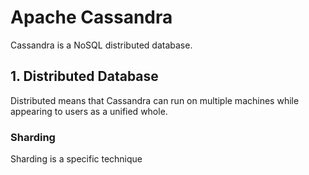 # Apache Cassandra

Cassandra is a NoSQL distributed database.

## 1. Distributed Database

Distributed means that Cassandra can run on multiple machines while appearing to users as a unified whole. 

### Sharding

Sharding is a specific technique
